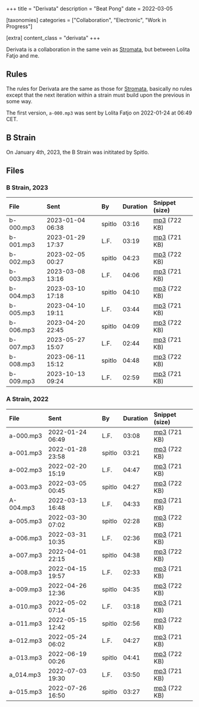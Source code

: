 +++
title = "Derivata"
description = "Beat Pong"
date = 2022-03-05

[taxonomies]
categories = ["Collaboration", "Electronic", "Work in Progress"]

[extra]
content_class = "derivata"
+++

Derivata is a collaboration in the same vein as [Stromata](/music/stromata/), but between Lolita Fatjo and me.

## Rules

The rules for Derivata are the same as those for [Stromata](/music/stromata/), basically no rules except that the next iteration within a strain must build upon the previous in some way.

The first version, `a-000.mp3` was sent by Lolita Fatjo on 2022-01-24 at 06:49 CET.

## B Strain

On January 4th, 2023, the B Strain was inititated by Spitlo.

## Files

### B Strain, 2023

| File       | Sent             | By       | Duration | Snippet (size)                                                       |
|:-----------|:-----------------|:---------|:---------|:---------------------------------------------------------------------|
| b-000.mp3  | 2023-01-04 06:38 | spitlo   |    03:16 | [mp3](https://files.mefirst.se/derivata/snippets/b-000.mp3) (722 KB) |
| b-001.mp3  | 2023-01-29 17:37 | L.F.     |    03:19 | [mp3](https://files.mefirst.se/derivata/snippets/b-001.mp3) (721 KB) |
| b-002.mp3  | 2023-02-05 00:27 | spitlo   |    04:23 | [mp3](https://files.mefirst.se/derivata/snippets/b-002.mp3) (722 KB) |
| b-003.mp3  | 2023-03-08 13:16 | L.F.     |    04:06 | [mp3](https://files.mefirst.se/derivata/snippets/b-003.mp3) (721 KB) |
| b-004.mp3  | 2023-03-10 17:18 | spitlo   |    04:10 | [mp3](https://files.mefirst.se/derivata/snippets/b-004.mp3) (722 KB) |
| b-005.mp3  | 2023-04-10 19:11 | L.F.     |    03:44 | [mp3](https://files.mefirst.se/derivata/snippets/b-005.mp3) (721 KB) |
| b-006.mp3  | 2023-04-20 22:45 | spitlo   |    04:09 | [mp3](https://files.mefirst.se/derivata/snippets/b-006.mp3) (722 KB) |
| b-007.mp3  | 2023-05-27 15:07 | L.F.     |    02:44 | [mp3](https://files.mefirst.se/derivata/snippets/b-007.mp3) (721 KB) |
| b-008.mp3  | 2023-06-11 15:12 | spitlo   |    04:48 | [mp3](https://files.mefirst.se/derivata/snippets/b-008.mp3) (722 KB) |
| b-009.mp3  | 2023-10-13 09:24 | L.F.     |    02:59 | [mp3](https://files.mefirst.se/derivata/snippets/b-009.mp3) (721 KB) |

### A Strain, 2022

| File       | Sent             | By       | Duration | Snippet (size)                                                       |
|:-----------|:-----------------|:---------|:---------|:---------------------------------------------------------------------|
| a-000.mp3  | 2022-01-24 06:49 | L.F.     |    03:08 | [mp3](https://files.mefirst.se/derivata/snippets/a-000.mp3) (721 KB) |
| a-001.mp3  | 2022-01-28 23:58 | spitlo   |    03:21 | [mp3](https://files.mefirst.se/derivata/snippets/a-001.mp3) (722 KB) |
| a-002.mp3  | 2022-02-20 15:19 | L.F.     |    04:47 | [mp3](https://files.mefirst.se/derivata/snippets/a-002.mp3) (721 KB) |
| a-003.mp3  | 2022-03-05 00:45 | spitlo   |    04:27 | [mp3](https://files.mefirst.se/derivata/snippets/a-003.mp3) (722 KB) |
| A-004.mp3  | 2022-03-13 16:48 | L.F.     |    04:33 | [mp3](https://files.mefirst.se/derivata/snippets/a-004.mp3) (721 KB) |
| a-005.mp3  | 2022-03-30 07:02 | spitlo   |    02:28 | [mp3](https://files.mefirst.se/derivata/snippets/a-005.mp3) (722 KB) |
| a-006.mp3  | 2022-03-31 10:35 | L.F.     |    02:36 | [mp3](https://files.mefirst.se/derivata/snippets/a-006.mp3) (721 KB) |
| a-007.mp3  | 2022-04-01 22:15 | spitlo   |    04:38 | [mp3](https://files.mefirst.se/derivata/snippets/a-007.mp3) (722 KB) |
| a-008.mp3  | 2022-04-15 19:57 | L.F.     |    02:33 | [mp3](https://files.mefirst.se/derivata/snippets/a-008.mp3) (721 KB) |
| a-009.mp3  | 2022-04-26 12:36 | spitlo   |    04:35 | [mp3](https://files.mefirst.se/derivata/snippets/a-009.mp3) (722 KB) |
| a-010.mp3  | 2022-05-02 07:14 | L.F.     |    03:18 | [mp3](https://files.mefirst.se/derivata/snippets/a-010.mp3) (721 KB) |
| a-011.mp3  | 2022-05-15 12:42 | spitlo   |    02:56 | [mp3](https://files.mefirst.se/derivata/snippets/a-011.mp3) (722 KB) |
| a-012.mp3  | 2022-05-24 06:02 | L.F.     |    04:27 | [mp3](https://files.mefirst.se/derivata/snippets/a-012.mp3) (721 KB) |
| a-013.mp3  | 2022-06-19 00:26 | spitlo   |    04:41 | [mp3](https://files.mefirst.se/derivata/snippets/a-013.mp3) (722 KB) |
| a_014.mp3  | 2022-07-03 19:30 | L.F.     |    03:50 | [mp3](https://files.mefirst.se/derivata/snippets/a_014.mp3) (721 KB) |
| a-015.mp3  | 2022-07-26 16:50 | spitlo   |    03:27 | [mp3](https://files.mefirst.se/derivata/snippets/a-015.mp3) (722 KB) |
